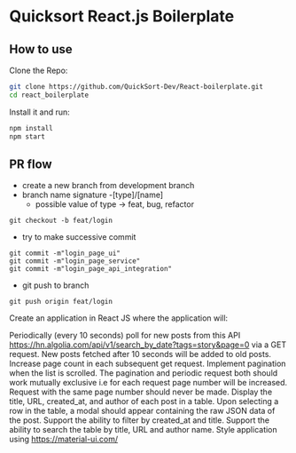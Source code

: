 # Quicksort React.js Boilerplate

## How to use

Clone the Repo:

```sh
git clone https://github.com/QuickSort-Dev/React-boilerplate.git
cd react_boilerplate
```

Install it and run:

```sh
npm install
npm start

```

## PR flow
- create a new branch from development branch
- branch name signature -[type]/[name]
  - possible value of type -> feat, bug, refactor
```
git checkout -b feat/login
```
- try to make successive commit
```
git commit -m"login_page_ui"
git commit -m"login_page_service"
git commit -m"login_page_api_integration"
```
- git push to branch
```
git push origin feat/login
```

Create an application in React JS where the application will:

Periodically (every 10 seconds) poll for new posts from this API https://hn.algolia.com/api/v1/search_by_date?tags=story&page=0 via a GET request.
New posts fetched after 10 seconds will be added to old posts.
Increase page count in each subsequent get request.
Implement pagination when the list is scrolled.
The pagination and periodic request both should work mutually exclusive i.e for each request page number will be increased. Request with the same page number should never be made.
Display the title, URL, created_at, and author of each post in a table.
Upon selecting a row in the table, a modal should appear containing the raw JSON data of the post.
Support the ability to filter by created_at and title.
Support the ability to search the table by title, URL and author name.
Style application using https://material-ui.com/
